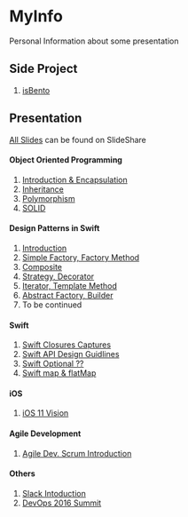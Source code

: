 # MyInfo
Personal Information about some presentation


## Side Project
1. [isBento](../)

## Presentation
[All Slides](https://www.slideshare.net/ChihyangLi) can be found on SlideShare
#### Object Oriented Programming

1. [Introduction & Encapsulation](https://www.slideshare.net/ChihyangLi/object-oriented-programming-in-swift-ch0)
2. [Inheritance](https://www.slideshare.net/ChihyangLi/object-oriented-programming-in-swift-ch1-inheritance)
3. [Polymorphism](https://www.slideshare.net/ChihyangLi/oop-ch2-polymorphism-ocp-lsp)
4. [SOLID](https://www.slideshare.net/ChihyangLi/object-oriented-programming-ch3-srp-dip-isp)

#### Design Patterns in Swift
1. [Introduction](https://www.slideshare.net/ChihyangLi/design-patterns-in-swift-ch0-introduction)
2. [Simple Factory, Factory Method](https://www.slideshare.net/ChihyangLi/design-patterns-in-swift-ch0-factory-method)
3. [Composite](https://www.slideshare.net/ChihyangLi/design-pattern-ch3-in-swi-composite)
4. [Strategy, Decorator](https://www.slideshare.net/ChihyangLi/design-pattern-ch2-strategy-decorator)
5. [Iterator, Template Method](https://www.slideshare.net/ChihyangLi/design-patterns-in-swift-ch4-iterator-template-method)
6. [Abstract Factory, Builder](https://www.slideshare.net/ChihyangLi/design-patterns-in-swift-ch5-abstract-factory-builder)
7. To be continued

#### Swift
1. [Swift Closures Captures](https://www.slideshare.net/ChihyangLi/swift-capture)
2. [Swift API Design Guidlines](https://www.slideshare.net/ChihyangLi/apple-swift-api-design-guideline)
3. [Swift Optional ??](https://www.slideshare.net/ChihyangLi/swift-optional)
4. [Swift map & flatMap](https://www.slideshare.net/ChihyangLi/swift-map-flatmap)

#### iOS
1. [iOS 11 Vision](https://www.slideshare.net/ChihyangLi/ios-vision-framework)

#### Agile Development
1. [Agile Dev. Scrum Introduction](https://www.slideshare.net/ChihyangLi/agile-development-scrum-introduction)

#### Others
1. [Slack Intoduction](https://www.slideshare.net/ChihyangLi/slack-introduction)
2. [DevOps 2016 Summit](https://www.slideshare.net/ChihyangLi/devops-2016-summit)